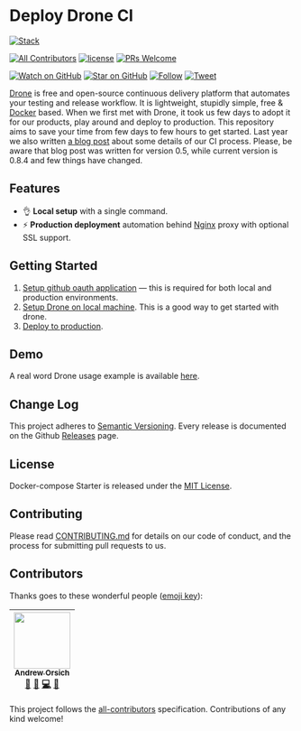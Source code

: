 # Deploy Drone CI
[![Stack](https://raw.githubusercontent.com/paralect/stack/master/stack-component-template/stack.png)](https://github.com/paralect/stack)

[![All Contributors](https://img.shields.io/badge/all_contributors-1-orange.svg?style=flat-square)](#contributors)
[![license](https://img.shields.io/github/license/mashape/apistatus.svg?style=flat-square)](LICENSE)
[![PRs Welcome](https://img.shields.io/badge/PRs-welcome-brightgreen.svg?style=flat-square)](http://makeapullrequest.com)

[![Watch on GitHub](https://img.shields.io/github/watchers/paralect/docker-compose-starter.svg?style=social&label=Watch)](https://github.com/paralect/deploy-drone/watchers)
[![Star on GitHub](https://img.shields.io/github/stars/paralect/deploy-drone.svg?style=social&label=Stars)](https://github.com/paralect/deploy-drone/stargazers)
[![Follow](https://img.shields.io/twitter/follow/paralect.svg?style=social&label=Follow)](https://twitter.com/paralect)
[![Tweet](https://img.shields.io/twitter/url/https/github.com/paralect/deploy-drone.svg?style=social)](https://twitter.com/intent/tweet?text=Deploy%20Drone%20CI%20to%20enable%20continuous%20integration%20on%20your%20product%20via%20https://github.com/paralect/deploy-drone)

[Drone](https://drone.io/) is free and open-source continuous delivery platform that automates your testing and release workflow. It is lightweight, stupidly simple, free & [Docker](https://www.docker.com/) based. 
When we first met with Drone, it took us few days to adopt it for our products, play around and deploy to production. This repository aims to save your time from few days to few hours to get started. Last year we also written [a blog post](https://blog.maqpie.com/2017/03/21/build-and-deploy-applications-using-drone-ci-docker-and-ansible/) about some details of our CI process. Please, be aware that blog post was written for version 0.5, while current version is 0.8.4 and few things have changed.

## Features

* 👌 **Local setup** with a single command. 
* ️⚡️️ **Production deployment** automation behind [Nginx](https://nginx.org/en/) proxy with optional SSL support.

## Getting Started

1. [Setup github oauth application](OAUTH_APP.md) — this is required for both local and production environments.
2. [Setup Drone on local machine](local/README.md). This is a good way to get started with drone.
3. [Deploy to production](SETUP.md). 

## Demo

A real word Drone usage example is available [here](https://github.com/paralect/ship/.drone.yml).

## Change Log

This project adheres to [Semantic Versioning](http://semver.org/).
Every release is documented on the Github [Releases](https://github.com/paralect/deploy-drone/releases) page.

## License

Docker-compose Starter is released under the [MIT License](LICENSE).

## Contributing

Please read [CONTRIBUTING.md](CONTRIBUTING.md) for details on our code of conduct, and the process for submitting pull requests to us.

## Contributors

Thanks goes to these wonderful people ([emoji key](https://github.com/kentcdodds/all-contributors#emoji-key)):

<!-- ALL-CONTRIBUTORS-LIST:START - Do not remove or modify this section -->
<!-- prettier-ignore -->
| [<img src="https://avatars3.githubusercontent.com/u/681396?v=4" width="100px;"/><br /><sub><b>Andrew Orsich</b></sub>](http://paralect.com)<br />[💬](#question-anorsich "Answering Questions") [📝](#blog-anorsich "Blogposts") [💻](https://github.com/paralect/ship/commits?author=anorsich "Code") [🤔](#ideas-anorsich "Ideas, Planning, & Feedback") |
| :---: |
<!-- ALL-CONTRIBUTORS-LIST:END -->

This project follows the [all-contributors](https://github.com/kentcdodds/all-contributors) specification. Contributions of any kind welcome!
